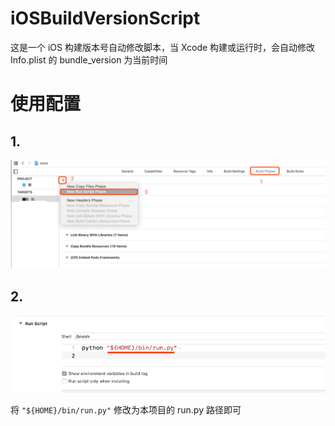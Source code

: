 # iOSBuildVersionScript

这是一个 iOS 构建版本号自动修改脚本，当 Xcode 构建或运行时，会自动修改 Info.plist 的 bundle_version 为当前时间

# 使用配置

## 1.

![](imgs/1.png)

## 2.

![](imgs/2.png)

将 `"${HOME}/bin/run.py"` 修改为本项目的 run.py 路径即可
